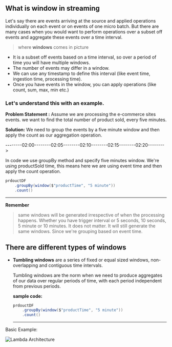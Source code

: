 ## What is window in streaming
Let's say there are events arriving at the source and applied operations individually on each event or on events of one micro batch. But there are many cases when you would want to perform operations over a subset off events and aggregate these events over a time interval.

> where **windows** comes in picture

 - It is a subset off events based on a time interval, so over a period of time you will have multiple windows.
 - The number of events may differ in a window.
 - We can use any timestamp to define this interval (like event time, ingestion time, processing time).
 - Once you have events in the window, you can apply operations (like count, sum, max, min etc.)

### Let's understand this with an example.
**Problem Statement :** Assume we are processing the e-commerce sites events. we want to find the total number of product sold, every five minutes.

**Solution:** We need to group the events by a five minute window and then apply the count as our aggregation operation.

--------02:00--------02:05--------02:10--------02:15--------02:20-------->

In code we use groupBy method and specify five minutes window. We're using productSold time, this means here we are using event time and then apply the count operation.
```scala
prdouctDF
	.groupBy(window($"productTime", "5 minute"))
    .count()
```
----
**Remember**

> same windows will be generated irrespective of when the processing happens. Whether you have trigger interval or 5 seconds, 10 seconds, 5 minute or 10 minutes. It does not matter. It will still generate the same windows. Since we're grouping based on event time.

## There are different types of windows

 - **Tumbling windows** are a series of fixed or equal sized windows, non-overlapping and contiguous time intervals.

	Tumbling windows are the norm when we need to produce aggregates of our data over regular periods of time, with each period independent from previous periods.

	**sample code:**
	```scala
	prdouctDF
		.groupBy(window($"productTime", "5 minute"))
	    .count()
	```
	----
Basic Example:


 
![Lambda Architecture](https://github.com/gurditsingh/blog/blob/gh-pages/_screenshots/TumblingWindows.jpg?raw=true) 
	
	

<!--stackedit_data:
eyJoaXN0b3J5IjpbNjI0NjIwMjEwLDExOTkzMTQ1NjIsLTEyOT
U0MDE0NjgsNDMyNzY5NzQ3LDU1MTI0NjY2LDQ0OTc0MjgsNzk5
NzM5MTcyLC0yMzQzODk0MCwtMjA4Mjk1MzI0MCw4OTMxOTA4Mj
ksLTE5NjQyNTc1MTksLTE3MjAzMzQ5NTksLTEwNTY2NzIxOTIs
MTQyMDc5ODU2MSw4NTczNDUzNDIsMzk5Mzg0MzYsMTk2NjQwMj
c3NiwxODYzODg4OTk3LDc1MjIxMDM3NSwtMjk5NjYxMjY5XX0=

-->